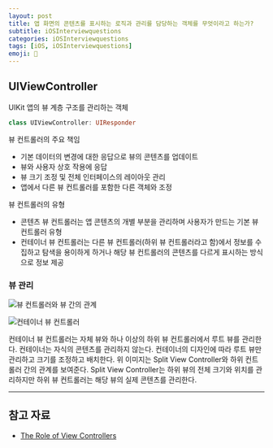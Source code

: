 ```yaml
---
layout: post
title: 앱 화면의 콘텐츠를 표시하는 로직과 관리를 담당하는 객체를 무엇이라고 하는가?
subtitle: iOSInterviewquestions
categories: iOSInterviewquestions
tags: [iOS, iOSInterviewquestions]
emoji: 📱
---
```


## UIViewController

UIKit 앱의 뷰 계층 구조를 관리하는 객체

```swift
class UIViewController: UIResponder
```

뷰 컨트롤러의 주요 책임
- 기본 데이터의 변경에 대한 응답으로 뷰의 콘텐츠를 업데이트
- 뷰와 사용자 상호 작용에 응답
- 뷰 크기 조정 및 전체 인터페이스의 레이아웃 관리
- 앱에서 다른 뷰 컨트롤러를 포함한 다른 객체와 조정

뷰 컨트롤러의 유형
- 콘텐츠 뷰 컨트롤러는 앱 콘텐츠의 개별 부분을 관리하며 사용자가 만드는 기본 뷰 컨트롤러 유형
- 컨테이너 뷰 컨트롤러는 다른 뷰 컨트롤러(하위 뷰 컨트롤러라고 함)에서 정보를 수집하고 탐색을 용이하게 하거나 해당 뷰 컨트롤러의 콘텐츠를 다르게 표시하는 방식으로 정보 제공

### 뷰 관리

![뷰 컨트롤러와 뷰 간의 관계](https://developer.apple.com/library/archive/featuredarticles/ViewControllerPGforiPhoneOS/Art/VCPG_ControllerHierarchy_fig_1-1_2x.png)

![컨테이너 뷰 컨트롤러](https://developer.apple.com/library/archive/featuredarticles/ViewControllerPGforiPhoneOS/Art/VCPG_ContainerViewController_fig_1-2_2x.png)

컨테이너 뷰 컨트롤러는 자체 뷰와 하나 이상의 하위 뷰 컨트롤러에서 루트 뷰를 관리한다. 컨테이너는 자식의 콘텐츠를 관리하지 않는다. 컨테이너의 디자인에 따라 루트 뷰만 관리하고 크기를 조정하고 배치한다. 위 이미지는 Split View Controller와 하위 컨트롤러 간의 관계를 보여준다. Split View Controller는 하위 뷰의 전체 크기와 위치를 관리하지만 하위 뷰 컨트롤러는 해당 뷰의 실제 콘텐츠를 관리한다.

---

## 참고 자료

- [The Role of View Controllers](https://developer.apple.com/library/archive/featuredarticles/ViewControllerPGforiPhoneOS/index.html#//apple_ref/doc/uid/TP40007457)